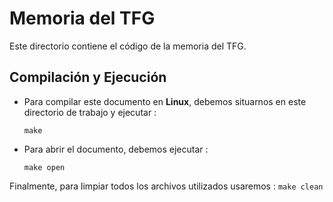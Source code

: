 # Memoria del TFG

Este directorio contiene el código de la memoria del TFG.

## Compilación y Ejecución

* Para compilar este documento en **Linux**, debemos situarnos en este directorio de trabajo y ejecutar :

    `make`

* Para abrir el documento, debemos ejecutar :

    `make open`

Finalmente, para limpiar todos los archivos utilizados usaremos : `make clean`

